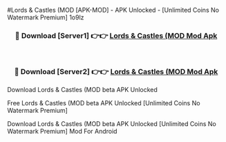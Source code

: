 #Lords & Castles (MOD [APK-MOD] - APK Unlocked - [Unlimited Coins No Watermark Premium] 1o9lz



<div align="center">

<h3>🔴 Download [Server1] 👉👉 <a href="https://momento.my/?title=Lords_&_Castles_(MOD">Lords & Castles (MOD Mod Apk</a></h3><br>

<h3>🔴 Download [Server2] 👉👉 <a href="https://momento.my/?title=Lords_&_Castles_(MOD">Lords & Castles (MOD Mod Apk</a></h3>
</div>



Download Lords & Castles (MOD beta APK Unlocked

Free Lords & Castles (MOD beta APK Unlocked [Unlimited Coins No Watermark Premium]

Download Lords & Castles (MOD beta APK Unlocked [Unlimited Coins No Watermark Premium] Mod For Android
